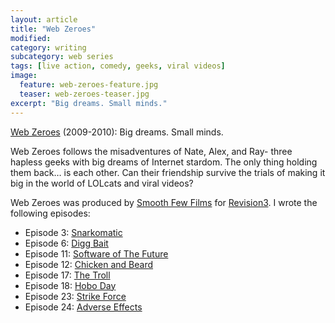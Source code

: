 ```yaml
---
layout: article
title: "Web Zeroes"
modified:
category: writing
subcategory: web series
tags: [live action, comedy, geeks, viral videos]
image:
  feature: web-zeroes-feature.jpg
  teaser: web-zeroes-teaser.jpg
excerpt: "Big dreams. Small minds."
---
```


[Web Zeroes][wz] (2009-2010): Big dreams. Small minds.

Web Zeroes follows the misadventures of Nate, Alex, and Ray- three hapless geeks with big dreams of Internet stardom. The only thing holding them back… is each other. Can their friendship survive the trials of making it big in the world of LOLcats and viral videos?

Web Zeroes was produced by [Smooth Few Films][sff] for [Revision3][r3]. I wrote the following episodes:

* Episode 3: [Snarkomatic][3]
* Episode 6: [Digg Bait][6]
* Episode 11: [Software of The Future][11]
* Episode 12: [Chicken and Beard][12]
* Episode 17: [The Troll][17]
* Episode 18: [Hobo Day][18]
* Episode 23: [Strike Force][23]
* Episode 24: [Adverse Effects][24]

[wz]: http://revision3.com/webzeroes/
[sff]: http://smoothfewfilms.com
[r3]: http://revision3.com
[3]: http://revision3.com/webzeroes/snarkomatic
[6]: http://revision3.com/webzeroes/diggbait
[11]: http://revision3.com/webzeroes/softwareofthefuture
[12]: http://revision3.com/webzeroes/chickenandbear
[17]: http://revision3.com/webzeroes/thetroll
[18]: http://revision3.com/webzeroes/hoboday
[23]: http://revision3.com/webzeroes/strikeforce
[24]: http://revision3.com/webzeroes/adverseeffects